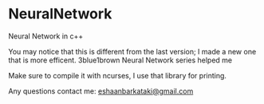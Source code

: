 # NeuralNetwork
Neural Network in c++

You may notice that this is different from the last version; I made a new one that is more efficent.
3blue1brown Neural Network series helped me

Make sure to compile it with ncurses, I use that library for printing. 

Any questions contact me: eshaanbarkataki@gmail.com
